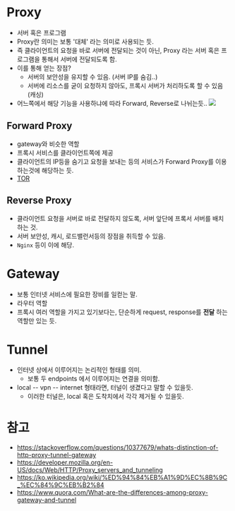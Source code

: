 # Proxy
- 서버 혹은 프로그램
- Proxy란 의미는 보통 '대체' 라는 의미로 사용되는 듯.
- 즉 클라이언트의 요청을 바로 서버에 전달되는 것이 아닌, Proxy 라는 서버 혹은 프로그램을 통해서 서버에 전달되도록 함.
- 이를 통해 얻는 장점?
    - 서버의 보안성을 유지할 수 있음. (서버 IP를 숨김..)
    - 서버에 리소스를 굳이 요청하지 않아도, 프록시 서버가 처리하도록 할 수 있음 (캐싱)
- 어느쪽에서 해당 기능을 사용하냐에 따라 Forward, Reverse로 나뉘는듯..
    ![](https://kinsta.com/wp-content/uploads/2020/08/Forward-Proxy-vs-Reverse-Proxy-Servers.png)

## Forward Proxy
- gateway와 비슷한 역할
- 프록시 서비스를 클라이언트쪽에 제공
- 클라이언트의 IP등을 숨기고 요청을 보내는 등의 서비스가 Forward Proxy를 이용하는것에 해당하는 듯.
- [TOR](https://www.torproject.org/)

## Reverse Proxy
- 클라이언트 요청을 서버로 바로 전달하지 않도록, 서버 앞단에 프록서 서버를 배치하는 것.
- 서버 보안성, 캐시, 로드밸런서등의 장점을 취득할 수 있음.
- `Nginx` 등이 이에 해당.


# Gateway
- 보통 인터넷 서비스에 필요한 장비를 일컫는 말.
- 라우터 역할
- 프록시 여러 역할을 가지고 있기보다는, 단순하게 request, response를 **전달** 하는 역할만 있는 듯.

# Tunnel
- 인터넷 상에서 이루어지는 논리적인 형태를 의미.
    - 보통 두 endpoints 에서 이루어지는 연결을 의미함.
- local -- vpn -- internet 형태라면, 터널이 생겼다고 말할 수 있을듯.
    - 이러한 터널은, local 혹은 도착치에서 각각 제거될 수 있을듯.

# 참고
- https://stackoverflow.com/questions/10377679/whats-distinction-of-http-proxy-tunnel-gateway
- https://developer.mozilla.org/en-US/docs/Web/HTTP/Proxy_servers_and_tunneling
- https://ko.wikipedia.org/wiki/%ED%94%84%EB%A1%9D%EC%8B%9C_%EC%84%9C%EB%B2%84
- https://www.quora.com/What-are-the-differences-among-proxy-gateway-and-tunnel